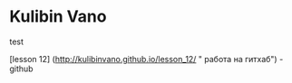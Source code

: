 
#  Kulibin  Vano                
test      


[lesson 12] (http://kulibinvano.github.io/lesson_12/ " работа на гитхаб") - github
